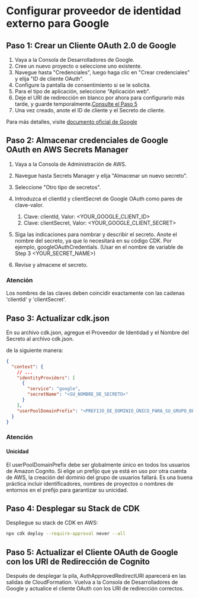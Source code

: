 # Configurar proveedor de identidad externo para Google

## Paso 1: Crear un Cliente OAuth 2.0 de Google

1. Vaya a la Consola de Desarrolladores de Google.
2. Cree un nuevo proyecto o seleccione uno existente.
3. Navegue hasta "Credenciales", luego haga clic en "Crear credenciales" y elija "ID de cliente OAuth".
4. Configure la pantalla de consentimiento si se le solicita.
5. Para el tipo de aplicación, seleccione "Aplicación web".
6. Deje el URI de redirección en blanco por ahora para configurarlo más tarde, y guarde temporalmente.[Consulte el Paso 5](#step-5-update-google-oauth-client-with-cognito-redirect-uris)
7. Una vez creado, anote el ID de cliente y el Secreto de cliente.

Para más detalles, visite [documento oficial de Google](https://support.google.com/cloud/answer/6158849?hl=en)

## Paso 2: Almacenar credenciales de Google OAuth en AWS Secrets Manager

1. Vaya a la Consola de Administración de AWS.
2. Navegue hasta Secrets Manager y elija "Almacenar un nuevo secreto".
3. Seleccione "Otro tipo de secretos".
4. Introduzca el clientId y clientSecret de Google OAuth como pares de clave-valor.

   1. Clave: clientId, Valor: <YOUR_GOOGLE_CLIENT_ID>
   2. Clave: clientSecret, Valor: <YOUR_GOOGLE_CLIENT_SECRET>

5. Siga las indicaciones para nombrar y describir el secreto. Anote el nombre del secreto, ya que lo necesitará en su código CDK. Por ejemplo, googleOAuthCredentials. (Usar en el nombre de variable de Step 3 <YOUR_SECRET_NAME>)
6. Revise y almacene el secreto.

### Atención

Los nombres de las claves deben coincidir exactamente con las cadenas 'clientId' y 'clientSecret'.

## Paso 3: Actualizar cdk.json

En su archivo cdk.json, agregue el Proveedor de Identidad y el Nombre del Secreto al archivo cdk.json.

de la siguiente manera:

```json
{
  "context": {
    // ...
    "identityProviders": [
      {
        "service": "google",
        "secretName": "<SU_NOMBRE_DE_SECRETO>"
      }
    ],
    "userPoolDomainPrefix": "<PREFIJO_DE_DOMINIO_ÚNICO_PARA_SU_GRUPO_DE_USUARIOS>"
  }
}
```

### Atención

#### Unicidad

El userPoolDomainPrefix debe ser globalmente único en todos los usuarios de Amazon Cognito. Si elige un prefijo que ya está en uso por otra cuenta de AWS, la creación del dominio del grupo de usuarios fallará. Es una buena práctica incluir identificadores, nombres de proyectos o nombres de entornos en el prefijo para garantizar su unicidad.

## Paso 4: Desplegar su Stack de CDK

Despliegue su stack de CDK en AWS:

```sh
npx cdk deploy --require-approval never --all
```

## Paso 5: Actualizar el Cliente OAuth de Google con los URI de Redirección de Cognito

Después de desplegar la pila, AuthApprovedRedirectURI aparecerá en las salidas de CloudFormation. Vuelva a la Consola de Desarrolladores de Google y actualice el cliente OAuth con los URI de redirección correctos.